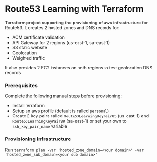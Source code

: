 # Route53 Learning with Terraform

Terraform project supporting the provisioning of aws infrastructure for Route53.
It creates 2 hosted zones and DNS records for:

- ACM certificate validation
- API Gateway for 2 regions (us-east-1, sa-east-1)
- S3 static website
- Geolocation
- Weighted traffic

It also provides 2 EC2 instances on both regions to test geolocation DNS records

### Prerequisites

Complete the following manual steps before provisioning:

- Install terraform
- Setup an aws profile (default is called `personal`)
- Create 2 key pairs called `Route53LearningKeyPairUS` (us-east-1) and `Route53LearningKeyPairBR` (sa-east-1) or set your own to `ssh_key_pair_name` variable


### Provisioning infrastructure

Run ``terraform plan -var 'hosted_zone_domain=<your domain>' -var 'hosted_zone_sub_domain=<your sub domain>'``

